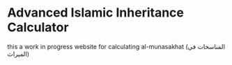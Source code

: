 # Advanced Islamic Inheritance Calculator

this a work in progress website for calculating al-munasakhat (المناسخات في الميراث)